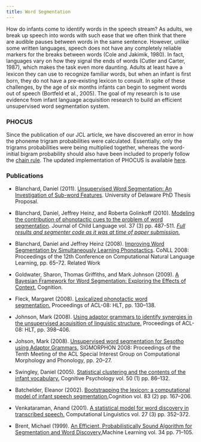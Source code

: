 ```yaml
---
title: Word Segmentation
---
```


How do infants come to identify words in the speech stream? As adults, we break up speech into words with such ease that we often think that there are audible pauses between words in the same sentence. However, unlike some written languages, speech does not have any completely reliable markers for the breaks between words (Cole and Jakimik, 1980). In fact, languages vary on how they signal the ends of words (Cutler and Carter, 1987), which makes the task even more daunting. Adults at least have a lexicon they can use to recognize familiar words, but when an infant is ﬁrst born, they do not have a pre-existing lexicon to consult. In spite of these challenges, by the age of six months infants can begin to segment words out of speech (Bortfeld et al., 2005). The goal of my research is to use evidence from infant language acquisition research to build an efficient unsupervised word segmentation system.  
  
### PHOCUS  ###
Since the publication of our JCL article, we have discovered an error in how the phoneme trigram probabilities were calculated. Essentially, only the trigrams probabilities were being multiplied together, whereas the word-initial bigram probability should also have been included to properly follow the [chain rule](http://en.wikipedia.org/wiki/Chain_rule_(probability)). The updated implementation of PHOCUS is available [here](http://www.eecis.udel.edu/~blanchar/research/phocus-jcl/download_files/phocus-r310.tar.bz2).  
  
### Publications ###

- Blanchard, Daniel (2011). [Unsupervised Word Segmentation: An Investigation of Sub-word Features](http://www.eecis.udel.edu/~blanchar/research/files/proposal.pdf). University of Delaware PhD Thesis Proposal. 
- Blanchard, Daniel, Jeffrey Heinz, and Roberta Golinkoff (2010). [Modeling the contribution of phonotactic cues to the problem of word segmentation](http://journals.cambridge.org/repo_A76oKjVI). Journal of Child Language vol. 37 (3) pp. 487-511. _[Full results and segmenter code as it was at time of paper submission.](http://www.eecis.udel.edu/~blanchar/research/phocus-jcl/)_ 
- Blanchard, Daniel and Jeffrey Heinz (2008). [Improving Word Segmentation by Simultaneously Learning Phonotactics](http://www.eecis.udel.edu/~blanchar/research/files/improving-word-segmentation-by-simultaneously-learning-phonotactics.pdf). CoNLL 2008: Proceedings of the 12th Conference on Computational Natural Language Learning, pp. 65–72. 
Related Work 

- Goldwater, Sharon, Thomas Griffiths, and Mark Johnson (2009). [A Bayesian Framework for Word Segmentation: Exploring the Effects of Context.](http://homepages.inf.ed.ac.uk/sgwater/papers/cognition-hdp.pdf) Cognition. 
- Fleck, Margaret (2008). [Lexicalized phonotactic word segmentation.](http://www.cs.uiuc.edu/homes/mfleck/my-papers/wordseg-final.pdf) Proceedings of ACL-08: HLT, pp. 130–138. 
- Johnson, Mark (2008). [Using adaptor grammars to identify synergies in the unsupervised acquisition of linguistic structure.](http://www.aclweb.org/anthology/P/P08/P08-1046.pdf) Proceedings of ACL-08: HLT, pp. 398–406. 
- Johson, Mark (2008). [Unsupervised word segmentation for Sesotho using Adaptor Grammars.](http://www.aclweb.org/anthology/W/W08/W08-0704.pdf) SIGMORPHON 2008: Proceedings of the Tenth Meeting of the ACL Special Interest Group on Computational Morphology and Phonology, pp. 20–27. 
- Swingley, Daniel (2005). [Statistical clustering and the contents of the infant vocabulary.](http://linkinghub.elsevier.com/retrieve/pii/S0010028504000398) Cognitive Psychology vol. 50 (1) pp. 86–132. 
- Batchelder, Eleanor (2002). [Bootstrapping the lexicon: a computational model of infant speech segmentation.](http://linkinghub.elsevier.com/retrieve/pii/S0010027702000021)Cognition vol. 83 (2) pp. 167–206. 
- Venkataraman, Anand (2001). [A statistical model for word discovery in transcribed speech.](http://portal.acm.org/citation.cfm?id=972657) Computational Linguistics vol. 27 (3) pp. 352–372. 
- Brent, Michael (1999). [An Efficient, Probabilistically Sound Algorithm for Segmentation and Word Discovery.](http://www.springerlink.com/content/g840p555100429vj/fulltext.pdf)Machine Learning vol. 34 pp. 71–105.
